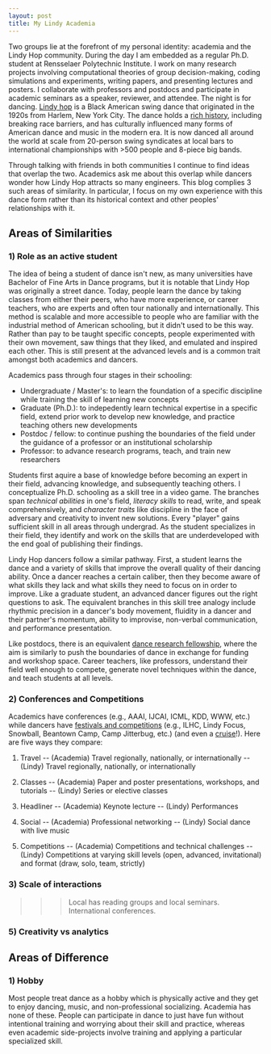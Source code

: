 ```yaml
---
layout: post
title: My Lindy Academia
---
```


Two groups lie at the forefront of my personal identity: academia and the Lindy Hop community. During the day I am embedded as a regular Ph.D. student at Rensselaer Polytechnic Institute. I work on many research projects involving computational theories of group decision-making, coding simulations and experiments, writing papers, and presenting lectures and posters. I collaborate with professors and postdocs and participate in academic seminars as a speaker, reviewer, and attendee. The night is for dancing. [Lindy hop](https://www.youtube.com/watch?v=JkonZbTj2wE&ab_channel=KQEDArts) is a Black American swing dance that originated in the 1920s from Harlem, New York City. The dance holds a [rich history](https://en.wikipedia.org/wiki/History_of_Lindy_Hop), including breaking race barriers, and has culturally influenced many forms of American dance and music in the modern era. It is now danced all around the world at scale from 20-person swing syndicates at local bars to international championships with >500 people and 8-piece big bands.

Through talking with friends in both communities I continue to find ideas that overlap the two. Academics ask me about this overlap while dancers wonder how Lindy Hop attracts so many engineers. This blog complies 3 such areas of similarity. In particular, I focus on my own experience with this dance form rather than its historical context and other peoples' relationships with it.

## Areas of Similarities

### 1) Role as an active student

The idea of being a student of dance isn't new, as many universities have Bachelor of Fine Arts in Dance programs, but it is notable that Lindy Hop was originally a street dance. Today, people learn the dance by taking classes from either their peers, who have more experience, or career teachers, who are experts and often tour nationally and internationally. This method is scalable and more accessible to people who are familiar with the industrial method of American schooling, but it didn't used to be this way. Rather than pay to be taught specific concepts, people experimented with their own movement, saw things that they liked, and emulated and inspired each other. This is still present at the advanced levels and is a common trait amongst both academics and dancers.

Academics pass through four stages in their schooling:
- Undergraduate / Master's: to learn the foundation of a specific discipline while training the skill of learning new concepts
- Graduate (Ph.D.): to indepedently learn technical expertise in a specific field, extend prior work to develop new knowledge, and practice teaching others new developments
- Postdoc / fellow: to continue pushing the boundaries of the field under the guidance of a professor or an institutional scholarship
- Professor: to advance research programs, teach, and train new researchers

Students first aquire a base of knowledge before becoming an expert in their field, advancing knowledge, and subsequently teaching others. I conceptualize Ph.D. schooling as a skill tree in a video game. The branches span *technical abilities* in one's field, *literacy skills* to read, write, and speak comprehensively, and *character traits* like discipline in the face of adversary and creativity to invent new solutions. Every "player" gains sufficient skill in all areas through undergrad. As the student specializes in their field, they identify and work on the skills that are underdeveloped with the end goal of publishing their findings.

Lindy Hop dancers follow a similar pathway. First, a student learns the dance and a variety of skills that improve the overall quality of their dancing ability. Once a dancer reaches a certain caliber, then they become aware of what skills they lack and what skills they need to focus on in order to improve. Like a graduate student, an advanced dancer figures out the right questions to ask. The equivalent branches in this skill tree analogy include rhythmic precision in a dancer's body movement, fluidity in a dancer and their partner's momentum, ability to improvise, non-verbal communication, and performance presentation. 

Like postdocs, there is an equivalent [dance research fellowship](https://www.nypl.org/dance-fellowship), where the aim is similarly to push the boundaries of dance in exchange for funding and workshop space. Career teachers, like professors, understand their field well enough to compete, generate novel techniques within the dance, and teach students at all levels.



### 2) Conferences and Competitions

Academics have conferences (e.g., AAAI, IJCAI, ICML, KDD, WWW, etc.) while dancers have [festivals and competitions](https://www.swingplanit.com/) (e.g., ILHC, Lindy Focus, Snowball, Beantown Camp, Camp Jitterbug, etc.) (and even a [cruise](https://lindycruise.com/)!). Here are five ways they compare:

1. Travel
-- (Academia) Travel regionally, nationally, or internationally
-- (Lindy) Travel regionally, nationally, or internationally

2. Classes
-- (Academia) Paper and poster presentations, workshops, and tutorials
-- (Lindy) Series or elective classes

3. Headliner
-- (Academia) Keynote lecture 
-- (Lindy) Performances

4. Social
-- (Academia) Professional networking
-- (Lindy) Social dance with live music

5. Competitions
-- (Academia) Competitions and technical challenges
-- (Lindy) Competitions at varying skill levels (open, advanced, invitational) and format (draw, solo, team, strictly)


### 3) Scale of interactions



>>> Local has reading groups and local seminars. International conferences.


### 5) Creativity vs analytics




## Areas of Difference

### 1) Hobby

Most people treat dance as a hobby which is physically active and they get to enjoy dancing, music, and non-professional socializing. Academia has none of these. People can participate in dance to just have fun without intentional training and worrying about their skill and practice, whereas even academic side-projects involve training and applying a particular specialized skill.








